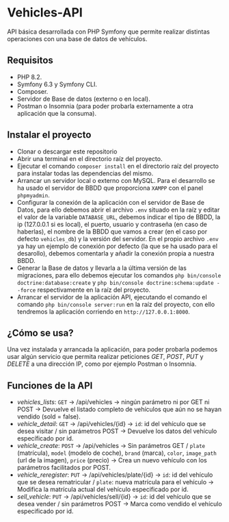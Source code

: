# Vehicles-API
API básica desarrollada con PHP Symfony que permite realizar distintas operaciones con una base de datos de vehículos.

## Requisitos
* PHP 8.2.
* Symfony 6.3 y Symfony CLI.
* Composer.
* Servidor de Base de datos (externo o en local).
* Postman o Insomnia (para poder probarla externamente a otra aplicación que la consuma).

## Instalar el proyecto
* Clonar o descargar este repositorio
* Abrir una terminal en el directorio raíz del proyecto.
* Ejecutar el comando `composer install` en el directorio raíz del proyecto para instalar todas las dependencias del mismo.
* Arrancar un servidor local o externo con MySQL. Para el desarrollo se ha usado el servidor de BBDD que proporciona `XAMPP` con el panel `phpmyadmin`.
* Configurar la conexión de la aplicación con el servidor de Base de Datos, para ello debemos abrir el archivo `.env` situado en la raíz y editar el valor de la variable `DATABASE_URL`, debemos indicar el tipo de BBDD, la ip (127.0.0.1 si es local), el puerto, usuario y contraseña (en caso de haberlas), el nombre de la BBDD que vamos a crear (en el caso por defecto `vehicles_db`) y la versión del servidor. En el propio archivo `.env` ya hay un ejemplo de conexión por defecto (la que se ha usado para el desarollo), debemos comentarla y añadir la conexión propia a nuestra BBDD.
* Generar la Base de datos y llevarla a la última versión de las migraciones, para ello debemos ejecutar los comandos `php bin/console doctrine:database:create` y `php bin/console doctrine:schema:update --force` respectivamente en la raíz del proyecto.
* Arrancar el servidor de la aplicación API, ejecutando el comando el comando `php bin/console server:run` en la raíz del proyecto, con ello tendremos la aplicación corriendo en `http://127.0.0.1:8000`.

## ¿Cómo se usa?
Una vez instalada y arrancada la aplicación, para poder probarla podemos usar algún servicio que permita realizar peticiones *GET*, *POST*, *PUT* y *DELETE* a una dirección IP, como por ejemplo Postman o Insomnia.

## Funciones de la API

* *vehicles_lists*: `GET` -> /api/vehicles -> ningún parámetro ni por GET ni POST -> Devuelve el listado completo de vehículos que aún no se hayan vendido (sold = false).
* *vehicle_detail*: `GET` -> /api/vehicles/{id} -> `id`: id del vehículo que se desea visitar / sin parámetros POST -> Devuelve los datos del vehículo específicado por id.
* *vehicle_create*: `POST` -> /api/vehicles -> Sin parámetros GET / `plate` (matrícula), `model` (modelo de coche), `brand` (marca), `color`, `image_path` (url de la imagen), `price` (precio) -> Crea un nuevo vehículo con los parámetros facilitados por POST.
* *vehicle_reregister*: `PUT` -> /api/vehicles/plate/{id} -> `id`: id del vehículo que se desea rematricular / `plate`: nueva matrícula para el vehículo -> Modifica la matrícula actual del vehículo especificado por id.
* *sell_vehicle*: `PUT` -> /api/vehicles/sell/{id} -> `id`: id del vehículo que se desea vender / sin parámetros POST -> Marca como vendido el vehículo especificado por id.
